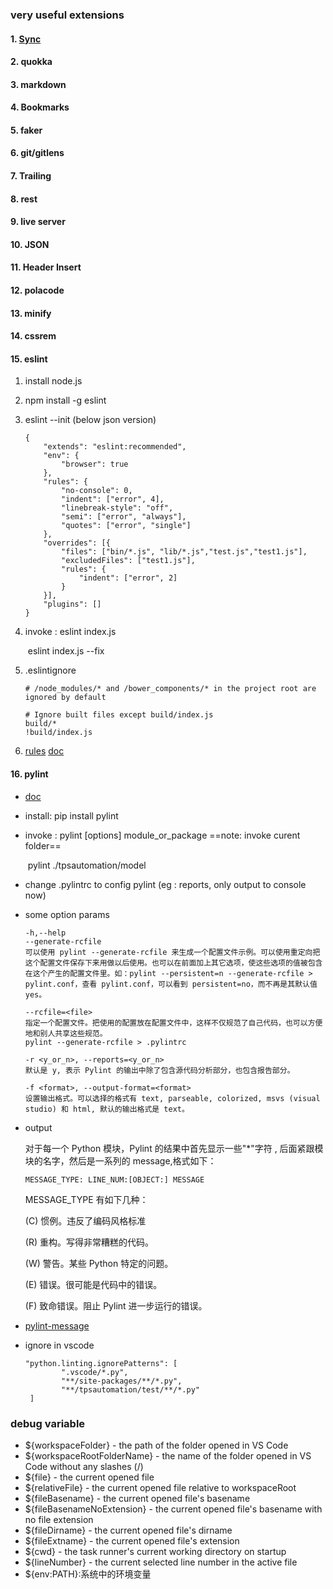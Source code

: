 ### very useful extensions

#### 1. [Sync](https://marketplace.visualstudio.com/items?itemName=Shan.code-settings-sync) 

#### 2. quokka

#### 3. markdown

#### 4. Bookmarks

#### 5. faker

#### 6. git/gitlens

#### 7. Trailing

#### 8. rest

#### 9. live server

#### 10. JSON

#### 11. Header Insert

#### 12. polacode

#### 13. minify

#### 14. cssrem

#### 15. eslint

1. install node.js

2. npm install -g eslint

3. eslint --init (below json version)

    ```
    {
        "extends": "eslint:recommended",
        "env": {
            "browser": true
        },
        "rules": {
            "no-console": 0,
            "indent": ["error", 4],
            "linebreak-style": "off",
            "semi": ["error", "always"],
            "quotes": ["error", "single"]
        },
        "overrides": [{
            "files": ["bin/*.js", "lib/*.js","test.js","test1.js"],
            "excludedFiles": ["test1.js"],
            "rules": {
                "indent": ["error", 2]
            }
        }],
        "plugins": []
    }
    ```

4. invoke : eslint index.js

    ​ eslint index.js --fix

5. .eslintignore

    ```
    # /node_modules/* and /bower_components/* in the project root are ignored by default
    
    # Ignore built files except build/index.js
    build/*
    !build/index.js
    ```

6. [rules](http://eslint.cn/docs/rules/) [doc](http://eslint.cn/docs/user-guide/configuring)

#### 16. pylint

- [doc](https://pylint.readthedocs.io/en/latest/)

- install: pip install pylint

- invoke : pylint [options] module_or_package ==note: invoke curent folder==

    ​ pylint ./tpsautomation/model

- change .pylintrc to config pylint (eg : reports, only output to console now)

- some option params

    ```
    -h,--help
    --generate-rcfile
    可以使用 pylint --generate-rcfile 来生成一个配置文件示例。可以使用重定向把这个配置文件保存下来用做以后使用。也可以在前面加上其它选项，使这些选项的值被包含在这个产生的配置文件里。如：pylint --persistent=n --generate-rcfile > pylint.conf，查看 pylint.conf，可以看到 persistent=no，而不再是其默认值 yes。
    
    --rcfile=<file>
    指定一个配置文件。把使用的配置放在配置文件中，这样不仅规范了自己代码，也可以方便地和别人共享这些规范。
    pylint --generate-rcfile > .pylintrc
    
    -r <y_or_n>, --reports=<y_or_n>
    默认是 y, 表示 Pylint 的输出中除了包含源代码分析部分，也包含报告部分。
    
    -f <format>, --output-format=<format>
    设置输出格式。可以选择的格式有 text, parseable, colorized, msvs (visual studio) 和 html, 默认的输出格式是 text。
    ```

- output

    对于每一个 Python 模块，Pylint 的结果中首先显示一些"\*"字符 , 后面紧跟模块的名字，然后是一系列的 message,格式如下：

    `MESSAGE_TYPE: LINE_NUM:[OBJECT:] MESSAGE`

    MESSAGE_TYPE 有如下几种：

    (C) 惯例。违反了编码风格标准

    (R) 重构。写得非常糟糕的代码。

    (W) 警告。某些 Python 特定的问题。

    (E) 错误。很可能是代码中的错误。

    (F) 致命错误。阻止 Pylint 进一步运行的错误。

- [pylint-message](https://github.com/janjur/readable-pylint-messages/blob/master/README.md)

- ignore in vscode

    ```
    "python.linting.ignorePatterns": [
            ".vscode/*.py",
            "**/site-packages/**/*.py",
            "**/tpsautomation/test/**/*.py"
     ]
    ```

### debug variable

- \${workspaceFolder} - the path of the folder opened in VS Code
- \${workspaceRootFolderName} - the name of the folder opened in VS Code without any slashes (/)
- \${file} - the current opened file
- \${relativeFile} - the current opened file relative to workspaceRoot
- \${fileBasename} - the current opened file's basename
- \${fileBasenameNoExtension} - the current opened file's basename with no file extension
- \${fileDirname} - the current opened file's dirname
- \${fileExtname} - the current opened file's extension
- \${cwd} - the task runner's current working directory on startup
- \${lineNumber} - the current selected line number in the active file
- \${env:PATH}:系统中的环境变量

